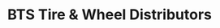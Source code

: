 ---
title: "BTS Tire & Wheel Distributors"
url: /whiteville/bts-tire-und-wheel-distributors/
shop: Reifen
---